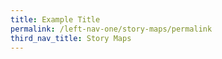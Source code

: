```yaml
---
title: Example Title
permalink: /left-nav-one/story-maps/permalink
third_nav_title: Story Maps
---
```

